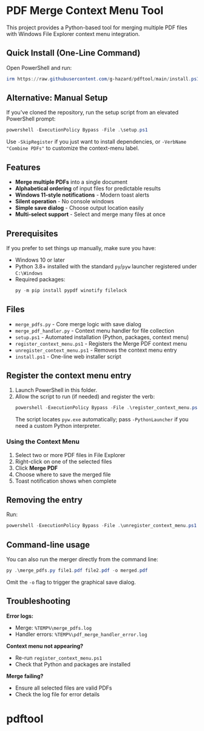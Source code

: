 # PDF Merge Context Menu Tool

This project provides a Python-based tool for merging multiple PDF files with Windows File Explorer context menu integration.

## Quick Install (One-Line Command)

Open PowerShell and run:

```powershell
irm https://raw.githubusercontent.com/g-hazard/pdftool/main/install.ps1 | iex
```

## Alternative: Manual Setup

If you've cloned the repository, run the setup script from an elevated PowerShell prompt:

```powershell
powershell -ExecutionPolicy Bypass -File .\setup.ps1
```

Use `-SkipRegister` if you just want to install dependencies, or `-VerbName "Combine PDFs"` to customize the context-menu label.

## Features

- **Merge multiple PDFs** into a single document
- **Alphabetical ordering** of input files for predictable results
- **Windows 11-style notifications** - Modern toast alerts
- **Silent operation** - No console windows
- **Simple save dialog** - Choose output location easily
- **Multi-select support** - Select and merge many files at once

## Prerequisites

If you prefer to set things up manually, make sure you have:

- Windows 10 or later
- Python 3.8+ installed with the standard `py`/`pyw` launcher registered under `C:\Windows`
- Required packages:
  ```powershell
  py -m pip install pypdf winotify filelock
  ```

## Files

- `merge_pdfs.py` - Core merge logic with save dialog
- `merge_pdf_handler.py` - Context menu handler for file collection
- `setup.ps1` - Automated installation (Python, packages, context menu)
- `register_context_menu.ps1` - Registers the Merge PDF context menu
- `unregister_context_menu.ps1` - Removes the context menu entry
- `install.ps1` - One-line web installer script

## Register the context menu entry

1. Launch PowerShell in this folder.
2. Allow the script to run (if needed) and register the verb:
   ```powershell
   powershell -ExecutionPolicy Bypass -File .\register_context_menu.ps1
   ```
   The script locates `pyw.exe` automatically; pass `-PythonLauncher` if you need a custom Python interpreter.

### Using the Context Menu

1. Select two or more PDF files in File Explorer
2. Right-click on one of the selected files
3. Click **Merge PDF**
4. Choose where to save the merged file
5. Toast notification shows when complete

## Removing the entry

Run:

```powershell
powershell -ExecutionPolicy Bypass -File .\unregister_context_menu.ps1
```

## Command-line usage

You can also run the merger directly from the command line:

```powershell
py .\merge_pdfs.py file1.pdf file2.pdf -o merged.pdf
```

Omit the `-o` flag to trigger the graphical save dialog.

## Troubleshooting

**Error logs:**

- Merge: `%TEMP%\merge_pdfs.log`
- Handler errors: `%TEMP%\pdf_merge_handler_error.log`

**Context menu not appearing?**

- Re-run `register_context_menu.ps1`
- Check that Python and packages are installed

**Merge failing?**

- Ensure all selected files are valid PDFs
- Check the log file for error details
# pdftool
